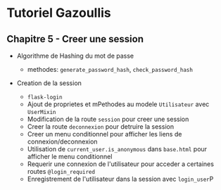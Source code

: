 # Tutoriel Gazoullis

## Chapitre 5 - Creer une session

- Algorithme de Hashing du mot de passe
  - methodes: `generate_password_hash`, `check_password_hash`

- Creation de la session
  - `flask-login`
  - Ajout de proprietes et mPethodes au modele `Utilisateur` avec `UserMixin`
  - Modification de la route `session` pour creer une session
  - Creer la route `deconnexion` pour detruire la session
  - Creer un menu conditionnel pour afficher les liens de connexion/deconnexion
  - Utilisation de `current_user.is_anonymous` dans `base.html` pour afficher le menu conditionnel
  - Requerir une connexion de l'utilisateur pour acceder a certaines routes `@login_required`
  - Enregistrement de l'utilisateur dans la session avec `login_user`P